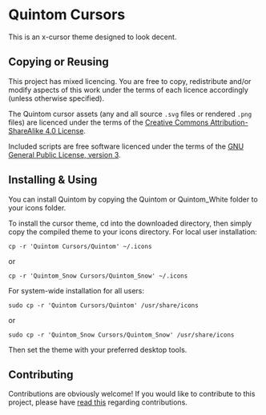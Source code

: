 Quintom Cursors
====================

This is an x-cursor theme designed to look decent.

## Copying or Reusing

This project has mixed licencing. You are free to copy, redistribute and/or modify aspects of this work under the terms of each licence accordingly (unless otherwise specified).

The Quintom cursor assets (any and all source `.svg` files or rendered `.png` files) are licenced under the terms of the [Creative Commons Attribution-ShareAlike 4.0 License](https://creativecommons.org/licenses/by-sa/4.0/).

Included scripts are free software licenced under the terms of the [GNU General Public License, version 3](https://www.gnu.org/licenses/gpl-3.0.txt).

## Installing & Using

You can install Quintom by copying the Quintom or Quintom_White folder to your icons folder.

To install the cursor theme, cd into the downloaded directory, then simply copy the compiled theme to your icons
directory. For local user installation:

```
cp -r 'Quintom Cursors/Quintom' ~/.icons
```
or

```
cp -r 'Quintom_Snow Cursors/Quintom_Snow' ~/.icons
```



For system-wide installation for all users:

```
sudo cp -r 'Quintom Cursors/Quintom' /usr/share/icons
```
or

```
sudo cp -r 'Quintom_Snow Cursors/Quintom_Snow' /usr/share/icons
```

Then set the theme with your preferred desktop tools.

## Contributing

Contributions are obviously welcome! If you would like to contribute to this project, please have [read this](/CONTRIBUTING.md) regarding contributions.

